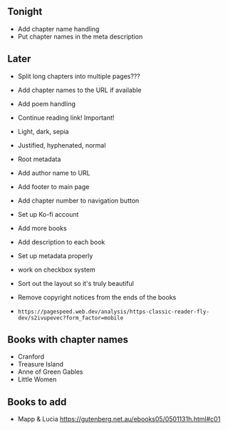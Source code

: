 ## Tonight

-  Add chapter name handling
-  Put chapter names in the meta description

## Later

-  Split long chapters into multiple pages???
-  Add chapter names to the URL if available
-  Add poem handling

-  Continue reading link! Important!

-  Light, dark, sepia
-  Justified, hyphenated, normal

-  Root metadata
-  Add author name to URL
-  Add footer to main page
-  Add chapter number to navigation button
-  Set up Ko-fi account
-  Add more books
-  Add description to each book
-  Set up metadata properly
-  work on checkbox system
-  Sort out the layout so it's truly beautiful
-  Remove copyright notices from the ends of the books
-  `https://pagespeed.web.dev/analysis/https-classic-reader-fly-dev/s2ivupevec?form_factor=mobile`

## Books with chapter names

-  Cranford
-  Treasure Island
-  Anne of Green Gables
-  Little Women

## Books to add

-  Mapp & Lucia https://gutenberg.net.au/ebooks05/0501131h.html#c01
